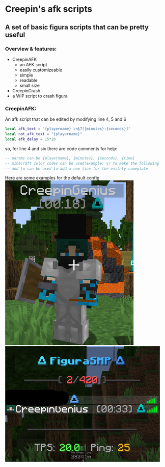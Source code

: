 # Creepin's afk scripts
## A set of basic figura scripts that can be pretty useful
### Overview & features:
 - CreepinAFK
   - an AFK script
   - easily customizeable
   - simple
   - readable
   - small size
 - CreepinCrash
  - a WIP script to crash figura

### CreepinAFK:
An afk script that can be edited by modifying line 4, 5 and 6
```lua
local afk_text = "{playername} \n§7[{minutes}:{seconds}]"
local not_afk_text = "{playername}"
local afk_delay = 15*20
```
so, for line 4 and six there are code comments for help:
```lua
-- params can be {playername}, {minutes}, {seconds}, {time}
-- minecraft color codes can be used(example: §7 to make the following text grey)
-- and \n can be used to add a new line for the enitnty nameplate
```

Here are some examples for the default config
![Example 1](images/CreepinAFK/example1.png "Example 1")
![Example 1](images/CreepinAFK/example1_tab.png "Example 1 tab")